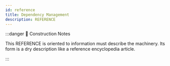 ```yaml
---
id: reference
title: Dependency Management
description: REFERENCE
---
```



:::danger 🚧 Construction Notes

This REFERENCE is oriented to information must describe the machinery. Its form is a dry description like a reference
encyclopedia article.

:::


